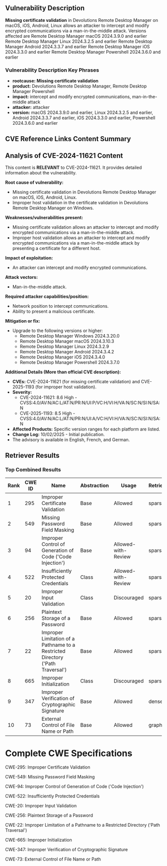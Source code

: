 ## Vulnerability Description
**Missing certificate validation** in Devolutions Remote Desktop Manager on macOS, iOS, Android, Linux allows an attacker to intercept and modify encrypted communications via a man-in-the-middle attack. Versions affected are Remote Desktop Manager macOS 2024.3.9.0 and earlier Remote Desktop Manager Linux 2024.3.2.5 and earlier Remote Desktop Manager Android 2024.3.3.7 and earlier Remote Desktop Manager iOS 2024.3.3.0 and earlier Remote Desktop Manager Powershell 2024.3.6.0 and earlier

### Vulnerability Description Key Phrases
- **rootcause:** **Missing certificate validation**
- **product:** Devolutions Remote Desktop Manager, Remote Desktop Manager Powershell
- **impact:** intercept and modify encrypted communications, man-in-the-middle attack
- **attacker:** attacker
- **version:** macOS 2024.3.9.0 and earlier, Linux 2024.3.2.5 and earlier, Android 2024.3.3.7 and earlier, iOS 2024.3.3.0 and earlier, Powershell 2024.3.6.0 and earlier

## CVE Reference Links Content Summary
## Analysis of CVE-2024-11621 Content

This content is **RELEVANT** to CVE-2024-11621. It provides detailed information about the vulnerability.

**Root cause of vulnerability:**

*   Missing certificate validation in Devolutions Remote Desktop Manager on macOS, iOS, Android, Linux.
*   Improper host validation in the certificate validation in Devolutions Remote Desktop Manager on Windows.

**Weaknesses/vulnerabilities present:**

*   Missing certificate validation allows an attacker to intercept and modify encrypted communications via a man-in-the-middle attack.
*   Improper host validation allows an attacker to intercept and modify encrypted communications via a man-in-the-middle attack by presenting a certificate for a different host.

**Impact of exploitation:**

*   An attacker can intercept and modify encrypted communications.

**Attack vectors:**

*   Man-in-the-middle attack.

**Required attacker capabilities/position:**

*   Network position to intercept communications.
*   Ability to present a malicious certificate.

**Mitigation or fix:**

*   Upgrade to the following versions or higher:
    *   Remote Desktop Manager Windows 2024.3.20.0
    *   Remote Desktop Manager macOS 2024.3.10.3
    *   Remote Desktop Manager Linux 2024.3.2.9
    *   Remote Desktop Manager Android 2024.3.4.2
    *   Remote Desktop Manager iOS 2024.3.4.0
    *   Remote Desktop Manager Powershell 2024.3.7.0

**Additional Details (More than official CVE description):**

*   **CVEs:** CVE-2024-11621 (for missing certificate validation) and CVE-2025-1193 (for improper host validation).
*   **Severity:**
    *   CVE-2024-11621: 8.6 High - CVSS:4.0/AV:N/AC:L/AT:N/PR:N/UI:P/VC:H/VI:H/VA:N/SC:N/SI:N/SA:N
    *   CVE-2025-1193: 8.5 High - CVSS:4.0/AV:N/AC:L/AT:N/PR:N/UI:A/VC:H/VI:H/VA:N/SC:N/SI:N/SA:N
*   **Affected Products:** Specific version ranges for each platform are listed.
*   **Change Log:** 10/02/2025 - Initial publication.
*   The advisory is available in English, French, and German.

## Retriever Results

### Top Combined Results

| Rank | CWE ID | Name | Abstraction | Usage  | Retrievers | Individual Scores |
|------|--------|------|-------------|-------|------------|-------------------|
| 1 | 295 | Improper Certificate Validation | Base | Allowed | sparse | 0.490 |
| 2 | 549 | Missing Password Field Masking | Base | Allowed | sparse | 0.458 |
| 3 | 94 | Improper Control of Generation of Code ('Code Injection') | Base | Allowed-with-Review | sparse | 0.443 |
| 4 | 522 | Insufficiently Protected Credentials | Class | Allowed-with-Review | sparse | 0.442 |
| 5 | 20 | Improper Input Validation | Class | Discouraged | sparse | 0.433 |
| 6 | 256 | Plaintext Storage of a Password | Base | Allowed | sparse | 0.429 |
| 7 | 22 | Improper Limitation of a Pathname to a Restricted Directory ('Path Traversal') | Base | Allowed | sparse | 0.418 |
| 8 | 665 | Improper Initialization | Class | Discouraged | sparse | 0.409 |
| 9 | 347 | Improper Verification of Cryptographic Signature | Base | Allowed | dense | 0.583 |
| 10 | 73 | External Control of File Name or Path | Base | Allowed | graph | 0.002 |



# Complete CWE Specifications

CWE-295: Improper Certificate Validation

CWE-549: Missing Password Field Masking

CWE-94: Improper Control of Generation of Code ('Code Injection')

CWE-522: Insufficiently Protected Credentials

CWE-20: Improper Input Validation

CWE-256: Plaintext Storage of a Password

CWE-22: Improper Limitation of a Pathname to a Restricted Directory ('Path Traversal')

CWE-665: Improper Initialization

CWE-347: Improper Verification of Cryptographic Signature

CWE-73: External Control of File Name or Path
